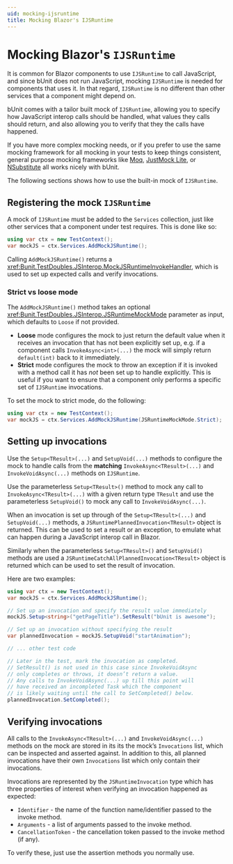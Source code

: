 ```yaml
---
uid: mocking-ijsruntime
title: Mocking Blazor's IJSRuntime
---
```


# Mocking Blazor's `IJSRuntime`

It is common for Blazor components to use `IJSRuntime` to call JavaScript, and since bUnit does not run JavaScript, mocking `IJSRuntime` is needed for components that uses it. In that regard, `IJSRuntime` is no different than other services that a component might depend on.

bUnit comes with a tailor built mock of `IJSRuntime`, allowing you to specify how JavaScript interop calls should be handled, what values they calls should return, and also allowing you to verify that they the calls have happened.

If you have more complex mocking needs, or if you prefer to use the same mocking framework for all mocking in your tests to keep things consistent, general purpose mocking frameworks like [Moq](https://github.com/Moq), [JustMock Lite](https://github.com/telerik/JustMockLite), or [NSubstitute](https://nsubstitute.github.io/) all works nicely with bUnit.

The following sections shows how to use the built-in mock of `IJSRuntime`.

## Registering the mock `IJSRuntime`

A mock of `IJSRuntime` must be added to the `Services` collection, just like other services that a component under test requires. This is done like so:

```csharp
using var ctx = new TestContext();
var mockJS = ctx.Services.AddMockJSRuntime();
```

Calling `AddMockJSRuntime()` returns a <xref:Bunit.TestDoubles.JSInterop.MockJSRuntimeInvokeHandler>, which is used to set up expected calls and verify invocations.

### Strict vs loose mode

The `AddMockJSRuntime()` method takes an optional <xref:Bunit.TestDoubles.JSInterop.JSRuntimeMockMode> parameter as input, which defaults to `Loose` if not provided.

- **Loose** mode configures the mock to just return the default value when it receives an invocation that has not been explicitly set up, e.g. if a component calls `InvokeAsync<int>(...)` the mock will simply return `default(int)` back to it immediately.
- **Strict** mode configures the mock to throw an exception if it is invoked with a method call it has _not_ been set up to handle explicitly. This is useful if you want to ensure that a component only performs a specific set of `IJSRuntime` invocations.

To set the mock to strict mode, do the following:

```csharp
using var ctx = new TestContext();
var mockJS = ctx.Services.AddMockJSRuntime(JSRuntimeMockMode.Strict);
```

## Setting up invocations

Use the `Setup<TResult>(...)` and `SetupVoid(...)` methods to configure the mock to handle calls from the **matching** `InvokeAsync<TResult>(...)` and `InvokeVoidAsync(...)` methods on `IJSRuntime`.

Use the parameterless `Setup<TResult>()` method to mock any call to `InvokeAsync<TResult>(...)` with a given return type `TResult` and use the parameterless `SetupVoid()` to mock any call to `InvokeVoidAsync(...)`.

When an invocation is set up through of the `Setup<TResult>(...)` and `SetupVoid(...)` methods, a `JSRuntimePlannedInvocation<TResult>` object is returned. This can be used to set a result or an exception, to emulate what can happen during a JavaScript interop call in Blazor.

Similarly when the parameterless `Setup<TResult>()` and `SetupVoid()` methods are used a `JSRuntimeCatchAllPlannedInvocation<TResult>` object is returned which can be used to set the result of invocation.

Here are two examples:

```csharp
using var ctx = new TestContext();
var mockJS = ctx.Services.AddMockJSRuntime();

// Set up an invocation and specify the result value immediately
mockJS.Setup<string>("getPageTitle").SetResult("bUnit is awesome");

// Set up an invocation without specifying the result
var plannedInvocation = mockJS.SetupVoid("startAnimation");

// ... other test code

// Later in the test, mark the invocation as completed.
// SetResult() is not used in this case since InvokeVoidAsync
// only completes or throws, it doesn’t return a value.
// Any calls to InvokeVoidAsync(...) up till this point will
// have received an incompleted Task which the component 
// is likely waiting until the call to SetCompleted() below.
plannedInvocation.SetCompleted();
```

## Verifying invocations

All calls to the `InvokeAsync<TResult>(...)` and `InvokeVoidAsync(...)` methods on the mock are stored in its its the mock’s `Invocations` list, which can be inspected and asserted against. In addition to this, all planned invocations have their own `Invocations` list which only contain their invocations.

Invocations are represented by the `JSRuntimeInvocation` type which has three properties of interest when verifying an invocation happened as expected: 

- `Identifier` - the name of the function name/identifier passed to the invoke method.
- `Arguments` - a list of arguments passed to the invoke method.
- `CancellationToken` - the cancellation token passed to the invoke method (if any). 

To verify these, just use the assertion methods you normally use.
